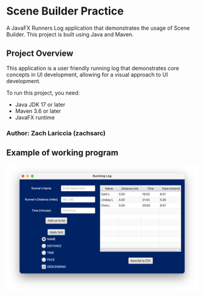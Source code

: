 # Scene Builder Practice

A JavaFX Runners Log application that demonstrates the usage of Scene Builder. This project is built using Java and Maven.

## Project Overview

This application is a user friendly running log that demonstrates core concepts in UI development, allowing for a visual approach to UI development.

To run this project, you need:

- Java JDK 17 or later
- Maven 3.6 or later
- JavaFX runtime

### Author: Zach Lariccia (zachsarc)

## Example of working program
![ex](Example.png)
